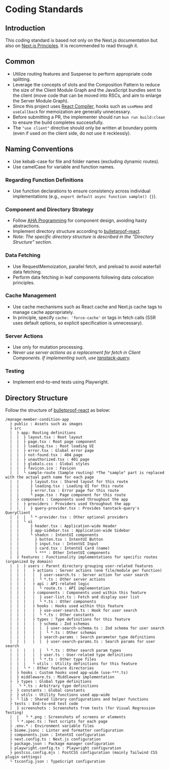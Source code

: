 # Coding Standards

## Introduction
This coding standard is based not only on the Next.js documentation but also on [Next.js Principles](https://zenn.dev/akfm/books/nextjs-basic-principle/viewer/intro). It is recommended to read through it.

## Common
-  Utilize routing features and Suspense to perform appropriate code splitting.
-  Leverage the concepts of slots and the Composition Pattern to reduce the size of the Client Module Graph and the JavaScript bundles sent to the client (move code that can be moved into RSCs, and aim to enlarge the Server Module Graph).
-  Since this project uses [React Compiler](https://ja.react.dev/learn/react-compiler), hooks such as `useMemo` and `useCallback` for memoization are generally unnecessary.
-  Before submitting a PR, the implementer should run `bun run build:clean` to ensure the build completes successfully.
-  The `"use client"` directive should only be written at boundary points (even if used on the client side, do not use it recklessly).

## Naming Conventions
-  Use kebab-case for file and folder names (excluding dynamic routes).
-  Use camelCase for variable and function names.

### Regarding Function Definitions
-  Use function declarations to ensure consistency across individual implementations (e.g., `export default async function sample() {}`).

### Component and Directory Strategy
-  Follow [AHA Programming](https://kentcdodds.com/blog/aha-programming) for component design, avoiding hasty abstractions.
-  Implement directory structure according to [bulletproof-react](https://github.com/alan2207/bulletproof-react).
  - *Note: The specific directory structure is described in the "Directory Structure" section.*

### Data Fetching
-  Use RequestMemoization, parallel fetch, and preload to avoid waterfall data fetching.
-  Perform data fetching in leaf components following data colocation principles.

### Cache Management
-  Use cache mechanisms such as React.cache and Next.js cache tags to manage cache appropriately.
-  In principle, specify `cache: 'force-cache'` or tags in fetch calls (SSR uses default options, so explicit specification is unnecessary).

### Server Actions
-  Use only for mutation processing.
  - *Never use server actions as a replacement for fetch in Client Components. If implementing such, use [tanstack-query](https://tanstack.com/query/latest).*

### Testing
-  Implement end-to-end tests using Playwright.

## Directory Structure
Follow the structure of [bulletproof-react](https://github.com/alan2207/bulletproof-react) as below:

```
/manage-member-condition-app
  ├ public : Assets such as images
  ├ src
  |  ├ app: Routing definitions
  |  |  ├ layout.tsx : Root layout
  |  |  ├ page.tsx : Root page component
  |  |  ├ loading.tsx : Root loading UI
  |  |  ├ error.tsx : Global error page
  |  |  ├ not-found.tsx : 404 page
  |  |  ├ unauthorized.tsx : 401 page
  |  |  ├ globals.css : Global styles
  |  |  ├ favicon.ico : Favicon
  |  |  └ sample-route (Sample routing) *The "sample" part is replaced with the actual path name for each page
  |  |     ├ layout.tsx : Shared layout for this route
  |  |     ├ loading.tsx : Loading UI for this route
  |  |     ├ error.tsx : Error page for this route
  |  |     └ page.tsx : Page component for this route
  |  ├ components : Components used throughout the app
  |  |  ├ providers : Providers used throughout the app
  |  |  |  ├ query-provider.tsx : Provides tanstack-query's QueryClient
  |  |  |  └ *-provider.tsx : Other optional providers
  |  |  └ ui
  |  |     ├ header.tsx : Application-wide Header
  |  |     ├ app-sidebar.tsx : Application-wide Sidebar
  |  |     └ shadcn : IntentUI components
  |  |       ├ button.tsx : IntentUI Button
  |  |       ├ input.tsx : IntentUI Input
  |  |       ├ card.tsx : IntentUI Card (name)
  |  |       └ *** : Other IntentUI components
  |  ├ features : Functionality implementations for specific routes (organized by domain)
  |  |  ├ users : Parent directory grouping user-related features
  |  |  |   ├ actions : Server actions (one file/module per function)
  |  |  |   |  ├ user-search.ts : Server action for user search
  |  |  |   |  └ *.ts : Other server actions
  |  |  |   ├ api : API-related logic
  |  |  |   |  └ route.ts : API implementation
  |  |  |   ├ components : Components used within this feature
  |  |  |   |  ├ user-list.ts : Fetch and display user list
  |  |  |   |  └ *.ts : Other components
  |  |  |   ├ hooks : Hooks used within this feature
  |  |  |   |  ├ use-user-search.ts : Hook for user search
  |  |  |   |  └ *.ts : Other constants
  |  |  |   ├ types : Type definitions for this feature
  |  |  |   |  ├ schema : Zod schemas
  |  |  |   |  |  ├ user-search-schema.ts : Zod schema for user search
  |  |  |   |  |  └ *.ts : Other schemas
  |  |  |   |  ├ search-params : Search parameter type definitions
  |  |  |   |  |  ├ user-search-params.ts : Search params for user search
  |  |  |   |  |  └ *.ts : Other search param types
  |  |  |   |  ├ user.ts : User-related type definitions
  |  |  |   |  └ *.ts : Other type files
  |  |  |   └ utils : Utility definitions for this feature
  |  |  └ * : Other feature directories
  |  ├ hooks : Custom hooks used app-wide (use-***.ts)
  |  ├ middleware.ts : Middleware implementation
  ├  ├ types : Global type definitions
  |   └ *.ts : Arbitrary type definitions
  ├  ├ constants : Global constants
  ├  ├ utils : Utility functions used app-wide
  ├  └ lib : Shared library configurations and helper functions
  ├ tests : End-to-end test code
  |  ├ screenshots : Screenshots from tests (for Visual Regression Testing)
  |  |   └ *.png : Screenshots of screens or elements
  |  └ *.spec.ts : Test scripts for each page
  ├ .env.* : Environment variable files
  ├ biome.jsonc : Linter and formatter configuration
  ├ components.json : IntentUI configuration
  ├ next.config.ts : Next.js configuration
  ├ package.json : Package manager configuration
  ├ playwright.config.ts : Playwright configuration
  ├ postcss.config.mjs : PostCSS configuration (mainly Tailwind CSS plugin settings)
  └ tsconfig.json : TypeScript configuration
```